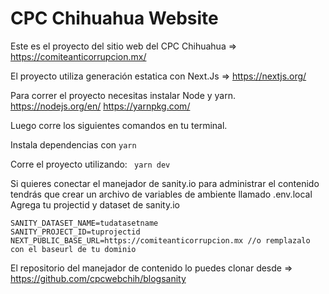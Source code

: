 # CPC Chihuahua Website

Este es el proyecto del sitio web del CPC Chihuahua => https://comiteanticorrupcion.mx/

El proyecto utiliza generación estatica con Next.Js => https://nextjs.org/

Para correr el proyecto necesitas instalar Node y yarn.
https://nodejs.org/en/
https://yarnpkg.com/

Luego corre los siguientes comandos en tu terminal.

Instala dependencias con
``` yarn  ```

Corre el proyecto utilizando:
``` yarn dev``` 


Si quieres conectar el manejador de sanity.io para administrar el contenido
tendrás que crear un archivo de variables de ambiente llamado .env.local
Agrega tu projectid y dataset de sanity.io

```
SANITY_DATASET_NAME=tudatasetname
SANITY_PROJECT_ID=tuprojectid
NEXT_PUBLIC_BASE_URL=https://comiteanticorrupcion.mx //o remplazalo con el baseurl de tu dominio
```


El repositorio del manejador de contenido lo puedes clonar desde => https://github.com/cpcwebchih/blogsanity

